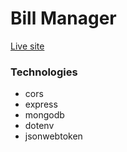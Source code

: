 # Bill Manager

[Live site](https://limitless-shore-40439.herokuapp.com/)

### Technologies

- cors
- express
- mongodb
- dotenv
- jsonwebtoken
